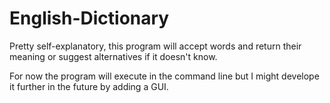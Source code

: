 # English-Dictionary

Pretty self-explanatory, this program will accept words and return their meaning or suggest alternatives if it doesn't know.

For now the program will execute in the command line but I might develope it further in the future by adding a GUI.
